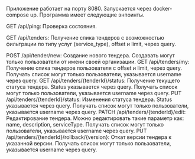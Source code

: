 Приложение работает на порту 8080. 
Запускается через docker-compose up.
Программа имеет следующие энпоинты.

GET /api/ping: Проверка состояния.

GET /api/tenders: Получение спика тендеров с возможностью фильтрации по типу услуг (service_type), offset и limit, через query.

POST /api/tender/new: Создание нового тендера. Создавать могут только пользователи от имени своей организации.
GET /api/tenders/my: Получение спика тендеров пользователя с offset и limit, через query. Получать список могут только пользователи, указывается username через query.
GET /api/tenders/{tenderId}/status: Получение текущего статуса тендера. Status указывается через query. Получать список могут только пользователи, указывается username через query. 
PUT /api/tenders/{tenderId}/status: Изменения статуса тендера. Status указывается через query. Получать список могут только пользователи, указывается username через query. 
PATCH /api/tenders/{tenderId}/edit: Редактирование тендера. Можно редактировать такие параметр как: name, description, serviceType. Получать список могут только пользователи, указывается username через query. 
PUT /api/tenders/{tenderId}/rollback/{version}: Откат версии тендера к указанной версии. Получать список могут только пользователи, указывается username через query. 
